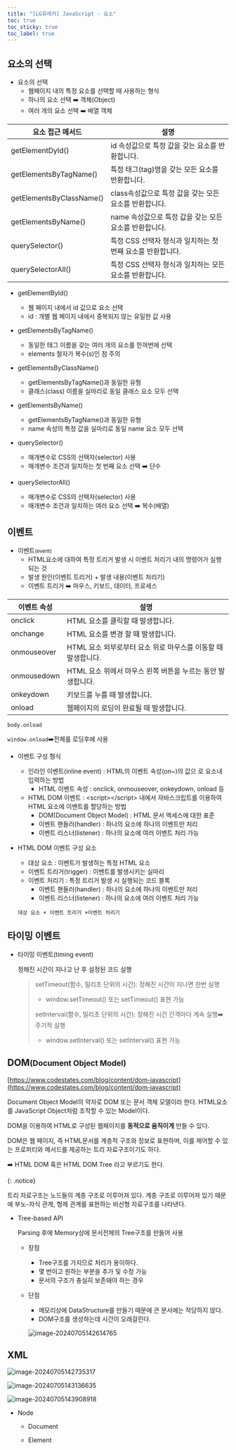 ```yaml
---
title: "[LG유레카] JavaScript - 요소"
toc: true
toc_sticky: true
toc_label: true
---
```


## 요소의 선택

- 요소의 선택
  - 웹페이지 내의 특정 요소를 선택할 때 사용하는 형식
  - 하나의 요소 선택 ➡️ 객체(Object)
  - 여러 개의 요소 선택 ➡️ 배열 객체

| 요소 접근 메서드         | 설명                                                       |
| ------------------------ | ---------------------------------------------------------- |
| getElementDyId()         | id 속성값으로 특정 값을 갖는 요소를 반환합니다.            |
| getElementsByTagName()   | 특정 태그(tag)명을 갖는 모든 요소를 반환합니다.            |
| getElementsByClassName() | class속성값으로 특정 값을 갖는 모든 요소를 반환합니다.     |
| getElementsByName()      | name 속성값으로 특정 값을 갖는 모든 요소를 반환합니다.     |
| querySelector()          | 특정 CSS 선택자 형식과 일치하는 첫 번째 요소를 반환합니다. |
| querySelectorAll()       | 특정 CSS 선택자 형식과 일치하는 모든 요소를 반환합니다.    |

- getElementById()
  -  웹 페이지 내에서 id 값으로 요소 선택
  -  id : 개별 웹 페이지 내에서 중복되지 않는 유일한 값 사용
    
- getElementsByTagName()
  - 동일한 태그 이름을 갖는 여러 개의 요소를 한꺼번에 선택
  - elements 철자가 복수(s)인 점 주의
- getElementsByClassName()
  - getElementsByTagName()과 동일한 유형
  - 클래스(class) 이름을 실마리로 동일 클래스 요소 모두 선택
- getElementsByName()
  - getElementsByTagName()과 동일한 유형
  - name 속성의 특정 값을 실마리로 동일 name 요소 모두 선택
- querySelector()
  - 매개변수로 CSS의 선택자(selector) 사용
  - 매개변수 조건과 일치하는 첫 번째 요소 선택 ➡️ 단수
    
- querySelectorAll()
  - 매개변수로 CSS의 선택자(selector) 사용
  - 매개변수 조건과 일치하는 여러 요소 선택 ➡️ 복수(배열)
    

## 이벤트

- 이벤트<small>(event)</small>
  - HTML요소에 대하여 특정 트리거 발생 시 이벤트 처리기 내의 명령어가 실행 되는 것
  - 발생 원인(이벤트 트리거) + 발생 내용(이벤트 처리기)
  - 이벤트 트리거 ➡️ 마우스, 키보드, 데이터, 프로세스

| 이벤트 속성 | 설명                                                         |
| ----------- | ------------------------------------------------------------ |
| onclick     | HTML 요소를 클릭할 때 발생합니다.                            |
| onchange    | HTML 요소를 변경 할 때 발생합니다.                           |
| onmouseover | HTML 요소 외부로부터 요소 위로 마우스를 이동할 때 발생합니다. |
| onmousedown | HTML 요소 위에서 마우스 왼쪽 버튼을 누르는 동안 발생합니다.  |
| onkeydown   | 키보드를 누를 때 발생합니다.                                 |
| onload      | 웹페이지의 로딩이 완료될 때 발생합니다.                      |

`body.onload` 

`window.onload`➡️전체를 로딩후에 사용

- 이벤트 구성 형식

  - 인라인 이벤트(inline event) : HTML의 이벤트 속성(on~)의 값으
    로 요소내 입력하는 방법
    - HTML 이벤트 속성 : onclick, onmouseover, onkeydown, onload 등
  - HTML DOM 이벤트 : \<script>\</script> 내에서 자바스크립트를
    이용하여 HTML 요소에 이벤트를 할당하는 방법
    - DOM(Document Object Model) : HTML 문서 액세스에 대한 표준
    - 이벤트 핸들러(handler) : 하나의 요소에 하나의 이벤트만 처리
    - 이벤트 리스너(listener) : 하나의 요소에 여러 이벤트 처리 가능

- HTML DOM 이벤트 구성 요소

  - 대상 요소 : 이벤트가 발생하는 특정 HTML 요소
  - 이벤트 트리거(trigger) : 이벤트를 발생시키는 실마리
  - 이벤트 처리기 : 특정 트리거 발생 시 실행되는 코드 블록
    - 이벤트 핸들러(handler) : 하나의 요소에 하나의 이벤트만 처리
    - 이벤트 리스너(listener) : 하나의 요소에 여러 이벤트 처리 가능

  `대상 요소 + 이벤트 트리거 +이벤트 처리기`

## 타이밍 이벤트

- 타이밍 이벤트(timing event)

  정해진 시간이 지나고 난 후 설정된 코드 실행

  > setTimeout(함수, 밀리초 단위의 시간): 정해진 시간이 지나면 한번 실행
  >
  > - window.setTimeout() 또는 setTimeout() 표현 가능
  >
  > setInterval(함수, 밀리초 단위의 시간): 정해진 시간 간격마다 계속 실행➡️주기적 실행
  >
  > - window.setInterval() 또는 setInterval() 표현 가능

## DOM<small>(Document Object Model)</small>

[https://www.codestates.com/blog/content/dom-javascript](https://www.codestates.com/blog/content/dom-javascript)

Document Object Model의 약자로 DOM 또는 문서 객체 모델이라 한다. <span class="hlm">HTML요소를 JavaScript Object처럼 조작할 수 있는 Model</span>이다.

DOM을 이용하여 HTML로 구성된 웹페이지를 **동적으로 움직이게** 만들 수 있다.

DOM은 웹 페이지, 즉 HTML문서를 계층적 구조와 정보로 표현하며, 이를 제어할 수 있는 프로퍼티와 메서드를 제공하는 트리 자료구조이기도 하다. 

➡️ HTML DOM 혹은 HTML DOM Tree 라고 부르기도 한다.

{: .notice}

트리 자료구조는 노드들의 계층 구조로 이루어져 있다. 계층 구조로 이루어져 있기 때문에 부노-자식 관계, 형제 관계를 표현하는 비선형 자료구조를 나타낸다.

- Tree-based API

  Parsing 후에 Memory상에 문서전체의 Tree구조를 만들어 사용

  - 장점

    - Tree구조를 가지므로 처리가 용이하다.
    - 몇 번이고 원하는 부분을 추가 및 수정 가능
    - 문서의 구조가 충실히 보존돼야 하는 경우

  - 단점

    - 메모리상에 DataStructure를 만들기 때문에 큰 문서에는 적당하지 않다.
    - DOM구조를 생성하는데 시간이 오래걸린다.

    ![image-20240705142614765](/../../images/2024-07-05-요소/image-20240705142614765.png)

## XML

![image-20240705142735317](/../../images/2024-07-05-요소/image-20240705142735317.png)

![image-20240705143136635](/../../images/2024-07-05-요소/image-20240705143136635.png)

![image-20240705143908918](/../../images/2024-07-05-요소/image-20240705143908918.png)

- Node

  - Document

  - Element

    

